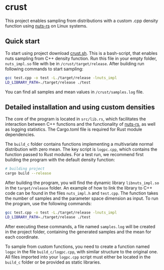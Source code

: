# crust

This project enables sampling from distributions with a custom .cpp density function using [nuts-rs](https://github.com/pymc-devs/nuts-rs) on Linux systems.

## Quick start

To start using project download [crust.sh](https://github.com/miau-murk/crust/releases/tag/%23crust). This is a bash-script, that enables nuts sampling from C++ density function. Run this file in your empty folder, `nuts_impl.so` file with be in `/crust/target/release`. After building run following commands to start sampling:

```bash
gcc test.cpp -o test -L./target/release -lnuts_impl
LD_LIBRARY_PATH=./target/release ./test
```

You can find all samples and mean values in `/crust/samples.log` file.

## Detailed installation and using custom densities

The core of the program is located in `src/lib.rs`, which facilitates the interaction between C++ functions and the functionality of [nuts-rs](https://github.com/pymc-devs/nuts-rs), as well as logging statistics. The Cargo.toml file is required for Rust module dependencies.

The `build_c` folder contains functions implementing a multivariate normal distribution with zero mean. The key script is `logpc.cpp`, which contains the function passed to Rust modules. For a test run, we recommend first building the program with the default density function:

```bash
# building project
cargo build --release
```

After building the program, you will find the dynamic library `libnuts_impl.so` in the `target/release` folder. An example of how to link the library to C++ code can be found in the files `nuts_impl.h` and `test.cpp`. The function takes the number of samples and the parameter space dimension as input. To run the program, use the following commands:

```bash
gcc test.cpp -o test -L./target/release -lnuts_impl
LD_LIBRARY_PATH=./target/release ./test
```

After executing these commands, a file named `samples.log` will be created in the project folder, containing the generated samples and the mean for each coordinate.

To sample from custom functions, you need to create a function named `logpc` in the file `build_c/logpc.cpp`, with similar structure to the original one. All files imported into your `logpc.cpp` script must either be located in the `build_c` folder or be provided as static libraries.
